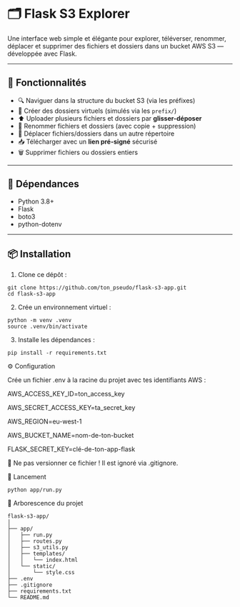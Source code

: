 # 🗂️ Flask S3 Explorer

Une interface web simple et élégante pour explorer, téléverser, renommer, déplacer et supprimer des fichiers et dossiers dans un bucket AWS S3 — développée avec Flask.

---

## 🚀 Fonctionnalités

- 🔍 Naviguer dans la structure du bucket S3 (via les préfixes)
- 📁 Créer des dossiers virtuels (simulés via les `prefix/`)
- ⬆️ Uploader plusieurs fichiers et dossiers par **glisser-déposer**
- 🔄 Renommer fichiers et dossiers (avec copie + suppression)
- 🚚 Déplacer fichiers/dossiers dans un autre répertoire
- 📥 Télécharger avec un **lien pré-signé** sécurisé
- 🗑️ Supprimer fichiers ou dossiers entiers

---

## 🧰 Dépendances

- Python 3.8+
- Flask
- boto3
- python-dotenv

---

## 📦 Installation

1. Clone ce dépôt :

```
git clone https://github.com/ton_pseudo/flask-s3-app.git
cd flask-s3-app
```

2. Crée un environnement virtuel :

```
python -m venv .venv
source .venv/bin/activate
```

3. Installe les dépendances :

```
pip install -r requirements.txt
```

⚙️ Configuration

Crée un fichier .env à la racine du projet avec tes identifiants AWS :

AWS_ACCESS_KEY_ID=ton_access_key

AWS_SECRET_ACCESS_KEY=ta_secret_key

AWS_REGION=eu-west-1

AWS_BUCKET_NAME=nom-de-ton-bucket

FLASK_SECRET_KEY=clé-de-ton-app-flask

🔐 Ne pas versionner ce fichier ! Il est ignoré via .gitignore.

🧪 Lancement

```
python app/run.py
```

📁 Arborescence du projet


```
flask-s3-app/
│
├── app/
│   ├── run.py
│   ├── routes.py
│   ├── s3_utils.py
│   ├── templates/
│   │   └── index.html
│   └── static/
│       └── style.css
├── .env
├── .gitignore
├── requirements.txt
└── README.md
```
